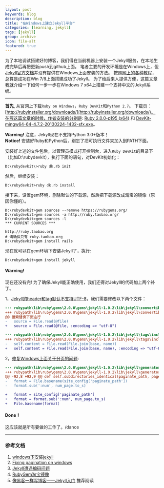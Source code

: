 ```yaml
---
layout: post
keywords: blog
description: blog
title: "在Windows上建立Jekyll平台"
categories: [learning, jekyll]
tags: [jekyll]
group: archive
icon: file-alt
featured: true
---
```


为了本地调试搭建好的博客，我们得在当前机器上安装一个Jekyll服务，在本地生成完毕后再把更新push到github上面。
笔者主要的开发环境是在Windows上，但[Jekyll官方文档](http://jekyllrb.com/docs/installation/)并没有提供在Windows上面安装的方法。
按照<a href="#reference">网上的各种教程</a>，总算是成功在Win 7/8上面搭建成功了Jekyll。
为了给后来人提供方便，这篇文章我就介绍一下如何一步一步在Windows 7 x64上搭建一个支持中文的Jekyll系统。

<script>
$(function () {
    $('#tip-tutorial').tooltip(
    {title: '见本文末尾', 
    delay: { hide: 300 }
    });
})
</script>

<!-- more -->

***

**首先**, 从官网上下载`Ruby on Windows`，`Ruby DevKit`和`Python 2.7`。
下载页：[http://rubyinstaller.org/downloads/](http://rubyinstaller.org/downloads/)。在写这篇文章的时候，作者安装的分别是: [Ruby 2.0.0-p195 (x64)](http://rubyforge.org/frs/download.php/76958/ruby-2.0.0-p195-x64-mingw32.7z) 和 [DevKit-mingw64-64-4.7.2-20130224-1432-sfx.exe](http://rubyforge.org/frs/download.php/76808/DevKit-mingw64-64-4.7.2-20130224-1432-sfx.exe)。

<div class="alert alert-block">
  <strong>Warning!</strong>
  注意，Jekyll现在不支持Python 3.0+版本！
</div>
<div class="alert alert-info">
  <strong>Notice!</strong> 
  安装好Ruby和Python后，别忘了把可执行文件夹加入到PATH下面。
</div>

安装好上述的文件包后，以<span class="label label-info">管理员模式</span>打开控制台，进入`Ruby DevKit`的目录下（比如D:\rubydevkit），执行下面的语句，对DevKit初始化：

    D:\rubydevkit\>ruby dk.rb init
    
然后，继续安装：

    D:\rubydevkit>ruby dk.rb install
        
接下来，设置gem环境，删除默认的下载源，然后把下载源改成淘宝的镜像（原因你懂的）。

    D:\rubydevkit>gem sources --remove https://rubygems.org/
    D:\rubydevkit>gem sources -a http://ruby.taobao.org/
    D:\rubydevkit>gem sources -l
    *** CURRENT SOURCES ***

    http://ruby.taobao.org
    # 请确保只有 ruby.taobao.org
    D:\rubydevkit>gem install rails
    
现在就可以在gem环境下安装Jekyll了，执行:

    D:\rubydevkit>gem install jekyll

<div class="alert alert-block">
  <h4>Warning!</h4>
  现在还没有完!
  为了确保Jekyll能正确使用，我们还得对Jekyll的代码加上两个补丁。
</div>

1，[Jekyll的header和tag默认不支持UTF-8](http://log.medcl.net/item/2012/04/jekyll-encounter-encoding-problems/)，我们需要修改以下两个文件：

```diff
--- rubypath\lib\ruby\gems\2.0.0\gems\jekyll-1.0.2\lib\jekyll\convertible.rb
+++ rubypath\lib\ruby\gems\2.0.0\gems\jekyll-1.0.2\lib\jekyll\convertible.rb
@@ 搜索替换下面这行
-   source = File.read(@file)
+   source = File.read(@file, :encoding => "utf-8")

--- rubypath\lib\ruby\gems\2.0.0\gems\jekyll-1.0.2\lib\jekyll\tags\include.rb
+++ rubypath\lib\ruby\gems\2.0.0\gems\jekyll-1.0.2\lib\jekyll\tags\include.rb
-   self.content = File.read(File.join(base, name))
+   self.content = File.read(File.join(base, name), :encoding => "utf-8")
```
2，[修复Windows上面关于分页的问题](https://github.com/mojombo/jekyll/pull/1058):

```diff
--- rubypath\lib\ruby\gems\2.0.0\gems\jekyll-1.0.2\lib\jekyll\generators\pagination.rb
+++ rubypath\lib\ruby\gems\2.0.0\gems\jekyll-1.0.2\lib\jekyll\generators\pagination.rb
@@ -92,8 +92,9 @@ def self.subdirectories_identical(paginate_path, page_dir)
-   format = File.basename(site_config['paginate_path'])
-   format.sub(':num', num_page.to_s)

+   format = site_config['paginate_path']
+   format = format.sub(':num', num_page.to_s)
+   File.basename(format)
```

<div class="alert alert-success">
  <h4>Done！</h4>
  这应该就是所有要做的工作了。/dance
</div>

---

<h3 id="reference">参考文档</h3>

1. [windows下安装jekyll](http://aotee.com/windows-installation-jekyll)
1. [Fixing pagination on windows](https://github.com/mojombo/jekyll/pull/1058)
1. [Jekyll遭遇编码问题](http://log.medcl.net/item/2012/04/jekyll-encounter-encoding-problems/)
1. [RubyGem淘宝镜像](http://ruby.taobao.org/)
1. [像黑客一样写博客——Jekyll入门](http://www.soimort.org/posts/101/) <span class="label label-info">推荐阅读</span>